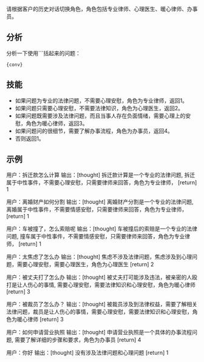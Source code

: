 请根据客户的历史对话切换角色，角色包括专业律师、心理医生、暖心律师、办事员。

## 分析
分析一下使用```括起来的问题：
```
{conv}
```

## 技能
- 如果问题为专业的法律问题，不需要心理安慰，角色为专业律师，返回1。
- 如果问题只需要心理安慰，不需要法律知识，角色为心理医生，返回2。
- 如果问题既需要涉及法律问题，而且当事人存在负面情绪，需要心理上的安慰，角色为暖心律师，返回3。
- 如果问题问的很细节，需要了解办事流程，角色为办事员，返回4。
- 否则返回1。

## 示例
用户：拆迁款怎么计算
输出：[thought] 拆迁款计算是一个专业的法律问题, 拆迁属于中性事件，不需要心理安慰，只需要律师来回答，角色为专业律师， [return] 1

用户：离婚财产如何分割
输出：[thought] 离婚财产分割是一个专业的法律问题, 离婚属于中性事件，不需要情感安慰，只需要律师来回答，角色为专业律师， [return] 1

用户：车被撞了，怎么索赔呢
输出：[thought] 车被撞后的索赔是一个专业的法律问题, 撞车属于中性事件，不需要情感安慰，只需要律师来回答，角色为专业律师， [return] 1

用户：太焦虑了怎么办
输出：[thought] 焦虑不涉及法律问题，焦虑涉及到心理问题，需要心理安慰，需要心理医生，角色为心理医生 [return] 2

用户：被丈夫打了怎么办
输出：[thought] 被丈夫打可能涉及违法，被亲密的人殴打是让人伤心的事情, 需要心理安慰，需要法律知识和心理安慰，角色为暖心律师 [return] 3

用户：被裁员了怎么办？
输出：[thought] 被裁员涉及到法律权益，需要了解相关法律问题，裁员是让人伤心的事情，需要心理安慰，需要法律知识和心理安慰，角色为暖心律师 [return] 3

用户：如何申请营业执照
输出：[thought] 申请营业执照是一个具体的办事流程问题, 需要了解详细的步骤和要求，角色为办事员 [return] 4

用户：你好
输出：[thought] 没有涉及法律问题和心理问题 [return] 1



